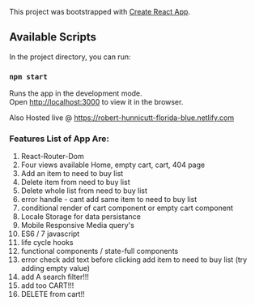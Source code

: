 This project was bootstrapped with [Create React App](https://github.com/facebook/create-react-app).

## Available Scripts

In the project directory, you can run:

### `npm start`

Runs the app in the development mode.<br>
Open [http://localhost:3000](http://localhost:3000) to view it in the browser.

Also Hosted live @ https://robert-hunnicutt-florida-blue.netlify.com

### Features List of App Are: 

1. React-Router-Dom
2. Four views available Home, empty cart, cart, 404 page
3. Add an item to need to buy list
4. Delete item from need to buy list
5. Delete whole list from need to buy list
6. error handle - cant add same item to need to buy list
7. conditional render of cart component or empty cart component
8. Locale Storage for data persistance 
9. Mobile Responsive Media query's
10. ES6 / 7 javascript
11. life cycle hooks
12. functional components / state-full components
13. error check add text before clicking add item to need to buy list (try adding empty value)
14. add A search filter!!!
15. add too CART!!!
16. DELETE from cart!!